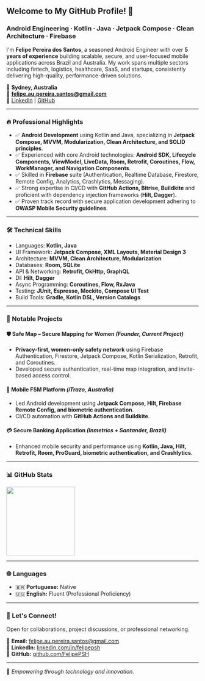 ## Welcome to My GitHub Profile! 🚀
### Android Engineering · Kotlin · Java · Jetpack Compose · Clean Architecture · Firebase

I'm **Felipe Pereira dos Santos**, a seasoned Android Engineer with over **5 years of experience** building scalable, secure, and user-focused mobile applications across Brazil and Australia. My work spans multiple sectors including fintech, logistics, healthcare, SaaS, and startups, consistently delivering high-quality, performance-driven solutions.

📍 **Sydney, Australia**  
📧 **felipe.au.pereira.santos@gmail.com**  
🔗 [LinkedIn](https://www.linkedin.com/in/felipepsh/) | [GitHub](https://github.com/FelipePSH)

---

### 🔥 Professional Highlights
- ✅ **Android Development** using Kotlin and Java, specializing in **Jetpack Compose, MVVM, Modularization, Clean Architecture, and SOLID principles**.
- ✅ Experienced with core Android technologies: **Android SDK, Lifecycle Components, ViewModel, LiveData, Room, Retrofit, Coroutines, Flow, WorkManager, and Navigation Components**.
- ✅ Skilled in **Firebase** suite (Authentication, Realtime Database, Firestore, Remote Config, Analytics, Crashlytics, Messaging).
- ✅ Strong expertise in CI/CD with **GitHub Actions, Bitrise, Buildkite** and proficient with dependency injection frameworks (**Hilt, Dagger**).
- ✅ Proven track record with secure application development adhering to **OWASP Mobile Security guidelines**.

---

### 🛠️ Technical Skills
- Languages: **Kotlin, Java**
- UI Framework: **Jetpack Compose, XML Layouts, Material Design 3**
- Architecture: **MVVM, Clean Architecture, Modularization**
- Databases: **Room, SQLite**
- API & Networking: **Retrofit, OkHttp, GraphQL**
- DI: **Hilt, Dagger**
- Async Programming: **Coroutines, Flow, RxJava**
- Testing: **JUnit, Espresso, Mockito, Compose UI Test**
- Build Tools: **Gradle, Kotlin DSL, Version Catalogs**

---

### 📌 Notable Projects

#### 🛡️ **Safe Map – Secure Mapping for Women** *(Founder, Current Project)*
- **Privacy-first, women-only safety network** using Firebase Authentication, Firestore, Jetpack Compose, Kotlin Serialization, Retrofit, and Coroutines.
- Developed secure authentication, real-time map integration, and invite-based access control.

#### 📱 **Mobile FSM Platform** *(iTrazo, Australia)*
- Led Android development using **Jetpack Compose, Hilt, Firebase Remote Config, and biometric authentication**.
- CI/CD automation with **GitHub Actions and Buildkite**.

#### 💳 **Secure Banking Application** *(Inmetrics + Santander, Brazil)*
- Enhanced mobile security and performance using **Kotlin, Java, Hilt, Retrofit, Room, ProGuard, biometric authentication, and Crashlytics**.

---

### 📊 GitHub Stats
<div align="left">
  <img height="180em" src="https://github-readme-stats.vercel.app/api/top-langs/?username=felipepsh&layout=compact&langs_count=7&theme=light"/>
</div>

---

### 🌐 Languages
- 🇧🇷 **Portuguese:** Native
- 🇺🇸 **English:** Fluent (Professional Proficiency)

---

### 🤝 Let's Connect!
Open for collaborations, project discussions, or professional networking.

📩 **Email:** felipe.au.pereira.santos@gmail.com  
🔗 **LinkedIn:** [linkedin.com/in/felipepsh](https://www.linkedin.com/in/felipepsh/)  
🐙 **GitHub:** [github.com/FelipePSH](https://github.com/FelipePSH)

---

🚀 *Empowering through technology and innovation.*
